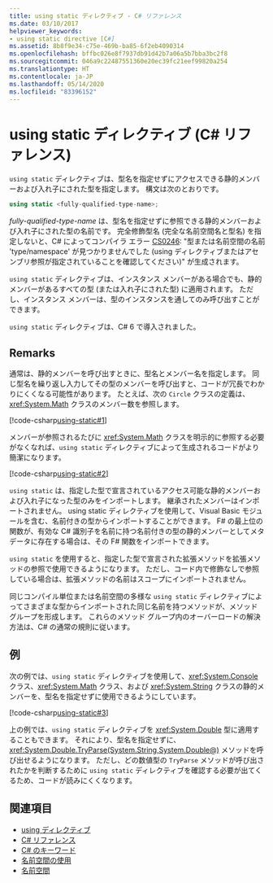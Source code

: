 ```yaml
---
title: using static ディレクティブ - C# リファレンス
ms.date: 03/10/2017
helpviewer_keywords:
- using static directive [C#]
ms.assetid: 8b8f9e34-c75e-469b-ba85-6f2eb4090314
ms.openlocfilehash: bffbc026e8f7937db91d42b7a06a5b7bba3bc2f8
ms.sourcegitcommit: 046a9c22487551360e20ec39fc21eef99820a254
ms.translationtype: HT
ms.contentlocale: ja-JP
ms.lasthandoff: 05/14/2020
ms.locfileid: "83396152"
---
```

# <a name="using-static-directive-c-reference"></a>using static ディレクティブ (C# リファレンス)

`using static` ディレクティブは、型名を指定せずにアクセスできる静的メンバーおよび入れ子にされた型を指定します。 構文は次のとおりです。

```csharp
using static <fully-qualified-type-name>;
```

*fully-qualified-type-name* は、型名を指定せずに参照できる静的メンバーおよび入れ子にされた型の名前です。 完全修飾型名 (完全な名前空間名と型名) を指定しないと、C# によってコンパイラ エラー [CS0246](../compiler-messages/cs0246.md): "型または名前空間の名前 'type/namespace' が見つかりませんでした (using ディレクティブまたはアセンブリ参照が指定されていることを確認してください)" が生成されます。

`using static` ディレクティブは、インスタンス メンバーがある場合でも、静的メンバーがあるすべての型 (または入れ子にされた型) に適用されます。 ただし、インスタンス メンバーは、型のインスタンスを通してのみ呼び出すことができます。

`using static` ディレクティブは、C# 6 で導入されました。

## <a name="remarks"></a>Remarks

通常は、静的メンバーを呼び出すときに、型名とメンバー名を指定します。 同じ型名を繰り返し入力してその型のメンバーを呼び出すと、コードが冗長でわかりにくくなる可能性があります。 たとえば、次の `Circle` クラスの定義は、<xref:System.Math> クラスのメンバー数を参照します。

[!code-csharp[using-static#1](~/samples/snippets/csharp/language-reference/keywords/using/using-static1.cs#1)]

メンバーが参照されるたびに <xref:System.Math> クラスを明示的に参照する必要がなくなれば、`using static` ディレクティブによって生成されるコードがより簡潔になります。

[!code-csharp[using-static#2](~/samples/snippets/csharp/language-reference/keywords/using/using-static2.cs#1)]

`using static` は、指定した型で宣言されているアクセス可能な静的メンバーおよび入れ子になった型のみをインポートします。  継承されたメンバーはインポートされません。  using static ディレクティブを使用して、Visual Basic モジュールを含む、名前付きの型からインポートすることができます。  F# の最上位の関数が、有効な C# 識別子を名前に持つ名前付きの型の静的メンバーとしてメタデータに存在する場合は、その F# 関数をインポートできます。

 `using static` を使用すると、指定した型で宣言された拡張メソッドを拡張メソッドの参照で使用できるようになります。  ただし、コード内で修飾なしで参照している場合は、拡張メソッドの名前はスコープにインポートされません。

 同じコンパイル単位または名前空間の多様な `using static` ディレクティブによってさまざまな型からインポートされた同じ名前を持つメソッドが、メソッド グループを形成します。  これらのメソッド グループ内のオーバーロードの解決方法は、C# の通常の規則に従います。

## <a name="example"></a>例

次の例では、`using static` ディレクティブを使用して、<xref:System.Console> クラス、<xref:System.Math> クラス、および <xref:System.String> クラスの静的メンバーを、型名を指定せずに使用できるようにしています。

[!code-csharp[using-static#3](~/samples/snippets/csharp/language-reference/keywords/using/using-static3.cs)]

上の例では、`using static` ディレクティブを <xref:System.Double> 型に適用することもできます。 それにより、型名を指定せずに、<xref:System.Double.TryParse(System.String,System.Double@)> メソッドを呼び出せるようになります。 ただし、どの数値型の `TryParse` メソッドが呼び出されたかを判断するために `using static` ディレクティブを確認する必要が出てくるため、コードが読みにくくなります。

## <a name="see-also"></a>関連項目

- [using ディレクティブ](using-directive.md)
- [C# リファレンス](../index.md)
- [C# のキーワード](index.md)
- [名前空間の使用](../../programming-guide/namespaces/using-namespaces.md)
- [名前空間](../../programming-guide/namespaces/index.md)
